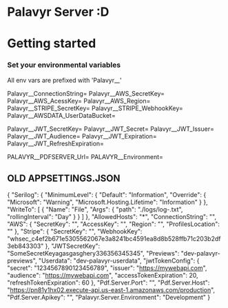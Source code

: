 ﻿# Palavyr Server :D

# Getting started

### Set your environmental variables
All env vars are prefixed with 'Palavyr__'

Palavyr__ConnectionString=
Palavyr__AWS_SecretKey=
Palavyr__AWS_AcessKey=
Palavyr__AWS_Region=
Palavyr__STRIPE_SecretKey=
Palavyr__STRIPE_WebhookKey=
Palavyr__AWSDATA_UserDataBucket=

Palavyr__JWT_SecretKey=
Palavyr__JWT_Secret=
Palavyr__JWT_Issuer=
Palavyr__JWT_Audience=
Palavyr__JWT_Expiration=
Palavyr__JWT_RefreshExpiration=

PALAVYR__PDFSERVER_Url=
PALAVYR__Environment=


## OLD APPSETTINGS.JSON

{
"Serilog": {
"MinimumLevel": {
"Default": "Information",
"Override": {
"Microsoft": "Warning",
"Microsoft.Hosting.Lifetime": "Information"
}
},
"WriteTo": [
{
"Name": "File",
"Args": {
"path": "./logs/log-.txt",
"rollingInterval": "Day"
}
}
]
},
"AllowedHosts": "*",
"ConnectionString": "",
"AWS": {
"SecretKey": "",
"AccessKey": "",
"Region": "",
"ProfilesLocation": ""
},
"Stripe": {
"SecretKey": "",
"WebhookKey": "whsec_c4ef2b671e5305562067e3a8241bc4591ea8d8b528ffb71c203b2df3eb843303"
},
"JWTSecretKey": "SomeSecretKeyagasgasghery336356345345",
"Previews": "dev-palavyr-previews",
"Userdata": "dev-palavyr-userdata",
"jwtTokenConfig": {
"secret": "1234567890123456789",
"issuer": "https://mywebapi.com",
"audience": "https://mywebapi.com",
"accessTokenExpiration": 20,
"refreshTokenExpiration": 60
},
"Pdf.Server.Port": "",
"Pdf.Server.Host": "https://pn81y1hx02.execute-api.us-east-1.amazonaws.com/production",
"Pdf.Server.Apikey": "",
"Palavyr.Server.Environment": "Development"
}

